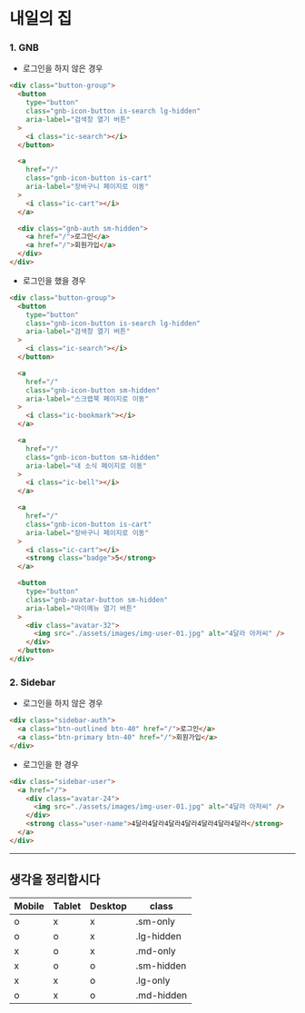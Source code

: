# 내일의 집

### 1. GNB

- 로그인을 하지 않은 경우

```html
<div class="button-group">
  <button
    type="button"
    class="gnb-icon-button is-search lg-hidden"
    aria-label="검색창 열기 버튼"
  >
    <i class="ic-search"></i>
  </button>

  <a
    href="/"
    class="gnb-icon-button is-cart"
    aria-label="장바구니 페이지로 이동"
  >
    <i class="ic-cart"></i>
  </a>

  <div class="gnb-auth sm-hidden">
    <a href="/">로그인</a>
    <a href="/">회원가입</a>
  </div>
</div>
```

- 로그인을 했을 경우

```html
<div class="button-group">
  <button
    type="button"
    class="gnb-icon-button is-search lg-hidden"
    aria-label="검색창 열기 버튼"
  >
    <i class="ic-search"></i>
  </button>

  <a
    href="/"
    class="gnb-icon-button sm-hidden"
    aria-label="스크랩북 페이지로 이동"
  >
    <i class="ic-bookmark"></i>
  </a>

  <a
    href="/"
    class="gnb-icon-button sm-hidden"
    aria-label="내 소식 페이지로 이동"
  >
    <i class="ic-bell"></i>
  </a>

  <a
    href="/"
    class="gnb-icon-button is-cart"
    aria-label="장바구니 페이지로 이동"
  >
    <i class="ic-cart"></i>
    <strong class="badge">5</strong>
  </a>

  <button
    type="button"
    class="gnb-avatar-button sm-hidden"
    aria-label="마이메뉴 열기 버튼"
  >
    <div class="avatar-32">
      <img src="./assets/images/img-user-01.jpg" alt="4달라 아저씨" />
    </div>
  </button>
</div>
```

### 2. Sidebar

- 로그인을 하지 않은 경우

```html
<div class="sidebar-auth">
  <a class="btn-outlined btn-40" href="/">로그인</a>
  <a class="btn-primary btn-40" href="/">회원가입</a>
</div>
```

- 로그인을 한 경우

```html
<div class="sidebar-user">
  <a href="/">
    <div class="avatar-24">
      <img src="./assets/images/img-user-01.jpg" alt="4달라 아저씨" />
    </div>
    <strong class="user-name">4달라4달라4달라4달라4달라4달라4달라</strong>
  </a>
</div>
```

---

## 생각을 정리합시다

| Mobile | Tablet | Desktop | class      |
| ------ | ------ | ------- | ---------- |
| o      | x      | x       | .sm-only   |
| o      | o      | x       | .lg-hidden |
| x      | o      | x       | .md-only   |
| x      | o      | o       | .sm-hidden |
| x      | x      | o       | .lg-only   |
| o      | x      | o       | .md-hidden |
